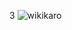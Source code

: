 3
![wikikaro](https://github.com/vaxad/nextJs-wikiAPI/assets/126230095/87fef243-cffd-4ed9-a683-ede2b3044e9a)
